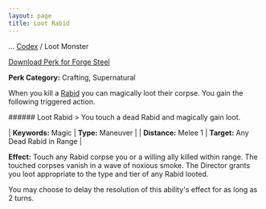 ```yaml
---
layout: page
title: Loot Rabid
---
```

<span class="breadcrumbs" markdown="1">... [Codex](/codex) / Loot Monster</span>

<div class="download-container"><a class="download-file" href="/assets/forge-steel/Loot-Rabid.drawsteel-perk"><span class="download-icon"><i class="fa fa-download"></i></span><span class="download-text">Download Perk for Forge Steel</span></a></div>

**Perk Category:** Crafting, Supernatural

When you kill a [Rabid](/codex/the-rabid) you can magically loot their corpse. You gain the following triggered action.

<div data-augmented-ui="tl-2-clip-x tr-2-clip-x br-2-clip-x bl-2-clip-x border" class="styleme ds-ability" markdown="1">
###### Loot Rabid
> You touch a dead Rabid and magically gain loot.

| **Keywords:** Magic | **Type:** Maneuver |
| **Distance:** Melee 1 | **Target:** Any Dead Rabid in Range |
  
**Effect:** Touch any Rabid corpse you or a willing ally killed within range. The touched corpses vanish in a wave of noxious smoke. The Director grants you loot appropriate to the type and tier of any Rabid looted.

You may choose to delay the resolution of this ability's effect for as long as 2 turns.
</div>